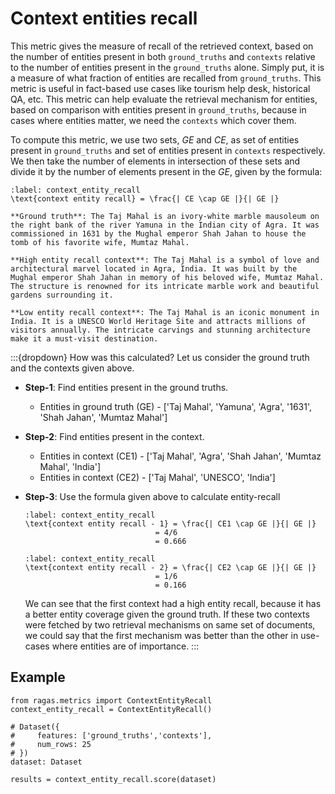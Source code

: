 # Context entities recall

This metric gives the measure of recall of the retrieved context, based on the number of entities present in both `ground_truths` and `contexts` relative to the number of entities present in the `ground_truths` alone. Simply put, it is a measure of what fraction of entities are recalled from `ground_truths`. This metric is useful in fact-based use cases like tourism help desk, historical QA, etc. This metric can help evaluate the retrieval mechanism for entities, based on comparison with entities present in `ground_truths`, because in cases where entities matter, we need the `contexts` which cover them.

To compute this metric, we use two sets, $GE$ and $CE$, as set of entities present in `ground_truths` and set of entities present in `contexts` respectively. We then take the number of elements in intersection of these sets and divide it by the number of elements present in the $GE$, given by the formula:

```{math}
:label: context_entity_recall
\text{context entity recall} = \frac{| CE \cap GE |}{| GE |}
````

```{hint}
**Ground truth**: The Taj Mahal is an ivory-white marble mausoleum on the right bank of the river Yamuna in the Indian city of Agra. It was commissioned in 1631 by the Mughal emperor Shah Jahan to house the tomb of his favorite wife, Mumtaz Mahal.

**High entity recall context**: The Taj Mahal is a symbol of love and architectural marvel located in Agra, India. It was built by the Mughal emperor Shah Jahan in memory of his beloved wife, Mumtaz Mahal. The structure is renowned for its intricate marble work and beautiful gardens surrounding it.

**Low entity recall context**: The Taj Mahal is an iconic monument in India. It is a UNESCO World Heritage Site and attracts millions of visitors annually. The intricate carvings and stunning architecture make it a must-visit destination.

````

:::{dropdown} How was this calculated?
Let us consider the ground truth and the contexts given above.

- **Step-1**: Find entities present in the ground truths.
    - Entities in ground truth (GE) - ['Taj Mahal', 'Yamuna', 'Agra', '1631', 'Shah Jahan', 'Mumtaz Mahal']
- **Step-2**: Find entities present in the context.
    - Entities in context (CE1) - ['Taj Mahal', 'Agra', 'Shah Jahan', 'Mumtaz Mahal', 'India']
    - Entities in context (CE2) - ['Taj Mahal', 'UNESCO', 'India']
- **Step-3**: Use the formula given above to calculate entity-recall
    ```{math}
    :label: context_entity_recall
    \text{context entity recall - 1} = \frac{| CE1 \cap GE |}{| GE |}
                                 = 4/6
                                 = 0.666
    ```

    ```{math}
    :label: context_entity_recall
    \text{context entity recall - 2} = \frac{| CE2 \cap GE |}{| GE |}
                                 = 1/6
                                 = 0.166
    ```

    We can see that the first context had a high entity recall, because it has a better entity coverage given the ground truth. If these two contexts were fetched by two retrieval mechanisms on same set of documents, we could say that the first mechanism was better than the other in use-cases where entities are of importance.
:::

## Example

```{code-block} python
from ragas.metrics import ContextEntityRecall
context_entity_recall = ContextEntityRecall()

# Dataset({
#     features: ['ground_truths','contexts'],
#     num_rows: 25
# })
dataset: Dataset

results = context_entity_recall.score(dataset)
```